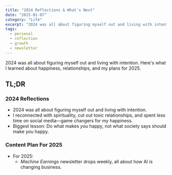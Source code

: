 ```yaml
---
title: "2024 Reflections & What's Next"
date: "2025-01-07"
category: "Life"
excerpt: "2024 was all about figuring myself out and living with intention. Here's what I learned about happiness, relationships, and my plans for 2025."
tags:
  - personal
  - reflection
  - growth
  - newsletter
---
```


2024 was all about figuring myself out and living with intention. Here's what I learned about happiness, relationships, and my plans for 2025.

## TL;DR

### 2024 Reflections
- 2024 was all about figuring myself out and living with intention.
- I reconnected with spirituality, cut out toxic relationships, and spent less time on social media—game changers for my happiness.
- Biggest lesson: Do what makes *you* happy, not what society says should make you happy.

### Content Plan For 2025
- For 2025:
  - *Machine Earnings* newsletter drops weekly, all about how AI is changing business.

